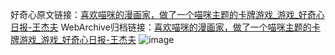 好奇心原文链接：[喜欢喵咪的漫画家，做了一个喵咪主题的卡牌游戏_游戏_好奇心日报-王杰夫](https://www.qdaily.com/articles/5443.html)
WebArchive归档链接：[喜欢喵咪的漫画家，做了一个喵咪主题的卡牌游戏_游戏_好奇心日报-王杰夫](http://web.archive.org/web/20190623164805/https://www.qdaily.com/articles/5443.html)
![image](http://ww3.sinaimg.cn/large/007d5XDply1g3wh68tihxj30u03q2e6i)